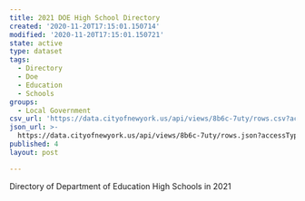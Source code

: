 ```yaml
---
title: 2021 DOE High School Directory
created: '2020-11-20T17:15:01.150714'
modified: '2020-11-20T17:15:01.150721'
state: active
type: dataset
tags:
  - Directory
  - Doe
  - Education
  - Schools
groups:
  - Local Government
csv_url: 'https://data.cityofnewyork.us/api/views/8b6c-7uty/rows.csv?accessType=DOWNLOAD'
json_url: >-
  https://data.cityofnewyork.us/api/views/8b6c-7uty/rows.json?accessType=DOWNLOAD
published: 4
layout: post

---
```

Directory of Department of Education High Schools in 2021
